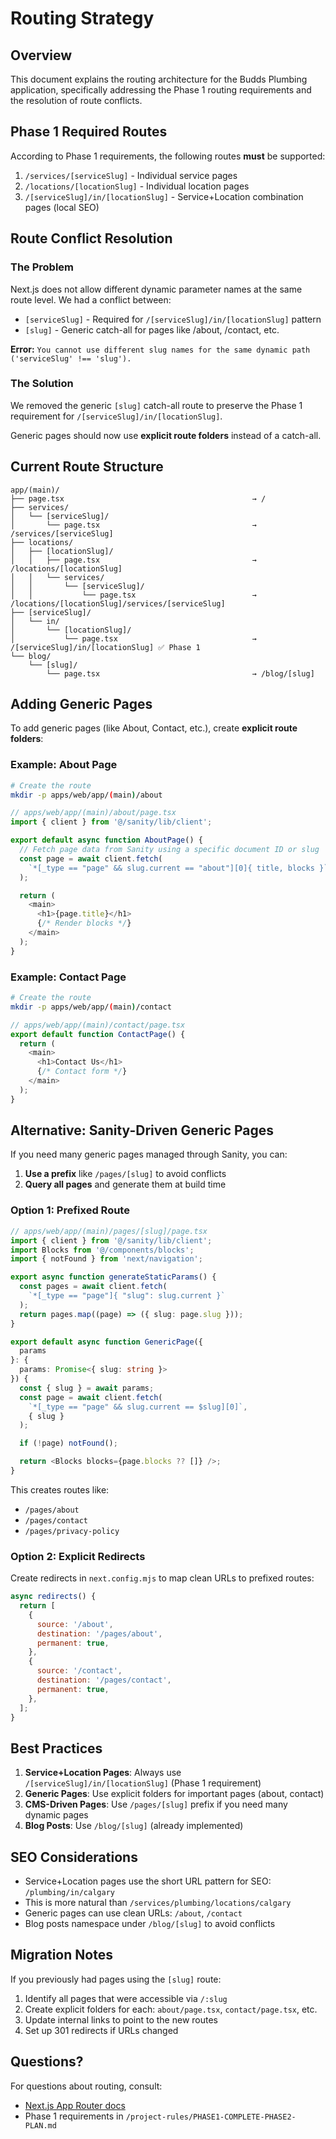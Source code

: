 # Routing Strategy

## Overview

This document explains the routing architecture for the Budds Plumbing application, specifically addressing the Phase 1 routing requirements and the resolution of route conflicts.

## Phase 1 Required Routes

According to Phase 1 requirements, the following routes **must** be supported:

1. `/services/[serviceSlug]` - Individual service pages
2. `/locations/[locationSlug]` - Individual location pages
3. `/[serviceSlug]/in/[locationSlug]` - Service+Location combination pages (local SEO)

## Route Conflict Resolution

### The Problem

Next.js does not allow different dynamic parameter names at the same route level. We had a conflict between:

- `[serviceSlug]` - Required for `/[serviceSlug]/in/[locationSlug]` pattern
- `[slug]` - Generic catch-all for pages like /about, /contact, etc.

**Error:** `You cannot use different slug names for the same dynamic path ('serviceSlug' !== 'slug').`

### The Solution

We removed the generic `[slug]` catch-all route to preserve the Phase 1 requirement for `/[serviceSlug]/in/[locationSlug]`.

Generic pages should now use **explicit route folders** instead of a catch-all.

## Current Route Structure

```
app/(main)/
├── page.tsx                                          → /
├── services/
│   └── [serviceSlug]/
│       └── page.tsx                                  → /services/[serviceSlug]
├── locations/
│   ├── [locationSlug]/
│   │   ├── page.tsx                                  → /locations/[locationSlug]
│   │   └── services/
│   │       └── [serviceSlug]/
│   │           └── page.tsx                          → /locations/[locationSlug]/services/[serviceSlug]
├── [serviceSlug]/
│   └── in/
│       └── [locationSlug]/
│           └── page.tsx                              → /[serviceSlug]/in/[locationSlug] ✅ Phase 1
└── blog/
    └── [slug]/
        └── page.tsx                                  → /blog/[slug]
```

## Adding Generic Pages

To add generic pages (like About, Contact, etc.), create **explicit route folders**:

### Example: About Page

```bash
# Create the route
mkdir -p apps/web/app/(main)/about
```

```typescript
// apps/web/app/(main)/about/page.tsx
import { client } from '@/sanity/lib/client';

export default async function AboutPage() {
  // Fetch page data from Sanity using a specific document ID or slug
  const page = await client.fetch(
    `*[_type == "page" && slug.current == "about"][0]{ title, blocks }`
  );

  return (
    <main>
      <h1>{page.title}</h1>
      {/* Render blocks */}
    </main>
  );
}
```

### Example: Contact Page

```bash
# Create the route
mkdir -p apps/web/app/(main)/contact
```

```typescript
// apps/web/app/(main)/contact/page.tsx
export default function ContactPage() {
  return (
    <main>
      <h1>Contact Us</h1>
      {/* Contact form */}
    </main>
  );
}
```

## Alternative: Sanity-Driven Generic Pages

If you need many generic pages managed through Sanity, you can:

1. **Use a prefix** like `/pages/[slug]` to avoid conflicts
2. **Query all pages** and generate them at build time

### Option 1: Prefixed Route

```typescript
// apps/web/app/(main)/pages/[slug]/page.tsx
import { client } from '@/sanity/lib/client';
import Blocks from '@/components/blocks';
import { notFound } from 'next/navigation';

export async function generateStaticParams() {
  const pages = await client.fetch(
    `*[_type == "page"]{ "slug": slug.current }`
  );
  return pages.map((page) => ({ slug: page.slug }));
}

export default async function GenericPage({
  params
}: {
  params: Promise<{ slug: string }>
}) {
  const { slug } = await params;
  const page = await client.fetch(
    `*[_type == "page" && slug.current == $slug][0]`,
    { slug }
  );

  if (!page) notFound();

  return <Blocks blocks={page.blocks ?? []} />;
}
```

This creates routes like:
- `/pages/about`
- `/pages/contact`
- `/pages/privacy-policy`

### Option 2: Explicit Redirects

Create redirects in `next.config.mjs` to map clean URLs to prefixed routes:

```javascript
async redirects() {
  return [
    {
      source: '/about',
      destination: '/pages/about',
      permanent: true,
    },
    {
      source: '/contact',
      destination: '/pages/contact',
      permanent: true,
    },
  ];
}
```

## Best Practices

1. **Service+Location Pages**: Always use `/[serviceSlug]/in/[locationSlug]` (Phase 1 requirement)
2. **Generic Pages**: Use explicit folders for important pages (about, contact)
3. **CMS-Driven Pages**: Use `/pages/[slug]` prefix if you need many dynamic pages
4. **Blog Posts**: Use `/blog/[slug]` (already implemented)

## SEO Considerations

- Service+Location pages use the short URL pattern for SEO: `/plumbing/in/calgary`
- This is more natural than `/services/plumbing/locations/calgary`
- Generic pages can use clean URLs: `/about`, `/contact`
- Blog posts namespace under `/blog/[slug]` to avoid conflicts

## Migration Notes

If you previously had pages using the `[slug]` route:

1. Identify all pages that were accessible via `/:slug`
2. Create explicit folders for each: `about/page.tsx`, `contact/page.tsx`, etc.
3. Update internal links to point to the new routes
4. Set up 301 redirects if URLs changed

## Questions?

For questions about routing, consult:
- [Next.js App Router docs](https://nextjs.org/docs/app)
- Phase 1 requirements in `/project-rules/PHASE1-COMPLETE-PHASE2-PLAN.md`
